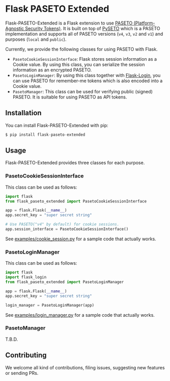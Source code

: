 # Flask PASETO Extended

Flask-PASETO-Extended is a Flask extension to use [PASETO (Platform-Agnostic Security Tokens)](https://paseto.io/).
It is built on top of [PySETO](https://github.com/dajiaji/pyseto) which is a PASETO implementation
and supports all of PASETO versions (`v4`, `v3`, `v2` and `v1`) and purposes (`local` and `public`).

Currently, we provide the following classes for using PASETO with Flask.

- `PasetoCookieSessionInterface`: Flask stores session information as a Cookie value.
  By using this class, you can serialize the session information as an encrypted PASETO.
- `PasetoLoginManager`: By using this class together with [Flask-Login](https://github.com/maxcountryman/flask-login),
  you can use PASETO for remember-me tokens which is also encoded into a Cookie value.
- `PasetoManager`: This class can be used for verifying public (signed) PASETO.
  It is suitable for using PASETO as API tokens.

## Installation

You can install Flask-PASETO-Extended with pip:

```py
$ pip install flask-paseto-extended
```

## Usage

Flask-PASETO-Extended provides three classes for each purpose.

### PasetoCookieSessionInterface

This class can be used as follows:

```py
import flask
from flask_paseto_extended import PasetoCookieSessionInterface

app = flask.Flask(__name__)
app.secret_key = "super secret string"

# Use PASETO("v4" by default) for cookie sessions.
app.session_interface = PasetoCookieSessionInterface()
```

See [examples/cookie_session.py](https://github.com/dajiaji/flask-paseto-extended/blob/main/examples/cookie_session.py) for a sample code that actually works.

### PasetoLoginManager


This class can be used as follows:

```py
import flask
import flask_login
from flask_paseto_extended import PasetoLoginManager

app = flask.Flask(__name__)
app.secret_key = "super secret string"

login_manager = PasetoLoginManager(app)
```

See [examples/login_manager.py](https://github.com/dajiaji/flask-paseto-extended/blob/main/examples/login_manager.py) for a sample code that actually works.

### PasetoManager

T.B.D.

## Contributing

We welcome all kind of contributions, filing issues, suggesting new features or sending PRs.
